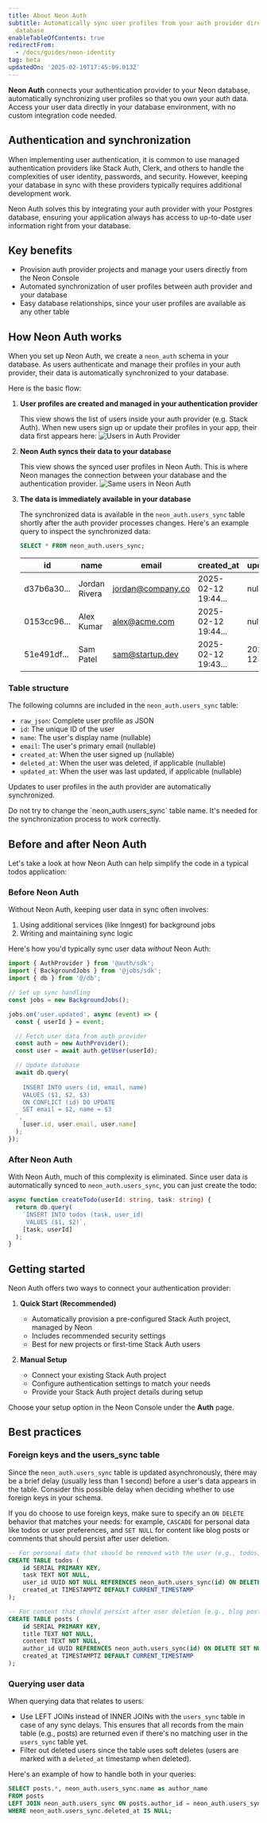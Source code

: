 ```yaml
---
title: About Neon Auth
subtitle: Automatically sync user profiles from your auth provider directly to your
  database
enableTableOfContents: true
redirectFrom:
  - /docs/guides/neon-identity
tag: beta
updatedOn: '2025-02-19T17:45:09.013Z'
---
```


<FeatureBetaProps feature_name="Neon Auth" />

**Neon Auth** connects your authentication provider to your Neon database, automatically synchronizing user profiles so that you own your auth data. Access your user data directly in your database environment, with no custom integration code needed.

## Authentication and synchronization

When implementing user authentication, it is common to use managed authentication providers like Stack Auth, Clerk, and others to handle the complexities of user identity, passwords, and security. However, keeping your database in sync with these providers typically requires additional development work.

Neon Auth solves this by integrating your auth provider with your Postgres database, ensuring your application always has access to up-to-date user information right from your database.

## Key benefits

- Provision auth provider projects and manage your users directly from the Neon Console
- Automated synchronization of user profiles between auth provider and your database
- Easy database relationships, since your user profiles are available as any other table

## How Neon Auth works

When you set up Neon Auth, we create a `neon_auth` schema in your database. As users authenticate and manage their profiles in your auth provider, their data is automatically synchronized to your database.

Here is the basic flow:

1. **User profiles are created and managed in your authentication provider**

   This view shows the list of users inside your auth provider (e.g. Stack Auth). When new users sign up or update their profiles in your app, their data first appears here:
   ![Users in Auth Provider](/docs/guides/stackauth_users.png)

2. **Neon Auth syncs their data to your database**

   This view shows the synced user profiles in Neon Auth. This is where Neon manages the connection between your database and the authentication provider.
   ![Same users in Neon Auth](/docs/guides/identity_users.png)

3. **The data is immediately available in your database**

   The synchronized data is available in the `neon_auth.users_sync` table shortly after the auth provider processes changes. Here's an example query to inspect the synchronized data:

   ```sql
   SELECT * FROM neon_auth.users_sync;
   ```

   | id          | name          | email             | created_at          | updated_at          | deleted_at | raw_json                     |
   | ----------- | ------------- | ----------------- | ------------------- | ------------------- | ---------- | ---------------------------- |
   | d37b6a30... | Jordan Rivera | jordan@company.co | 2025-02-12 19:44... | null                | null       | \{"id": "d37b6a30...", ...\} |
   | 0153cc96... | Alex Kumar    | alex@acme.com     | 2025-02-12 19:44... | null                | null       | \{"id": "0153cc96...", ...\} |
   | 51e491df... | Sam Patel     | sam@startup.dev   | 2025-02-12 19:43... | 2025-02-12 19:46... | null       | \{"id": "51e491df...", ...\} |

### Table structure

The following columns are included in the `neon_auth.users_sync` table:

- `raw_json`: Complete user profile as JSON
- `id`: The unique ID of the user
- `name`: The user's display name (nullable)
- `email`: The user's primary email (nullable)
- `created_at`: When the user signed up (nullable)
- `deleted_at`: When the user was deleted, if applicable (nullable)
- `updated_at`: When the user was last updated, if applicable (nullable)

Updates to user profiles in the auth provider are automatically synchronized.

<Admonition type="note">
Do not try to change the `neon_auth.users_sync` table name. It's needed for the synchronization process to work correctly.
</Admonition>

## Before and after Neon Auth

Let's take a look at how Neon Auth can help simplify the code in a typical todos application:

### Before Neon Auth

Without Neon Auth, keeping user data in sync often involves:

1. Using additional services (like Inngest) for background jobs
2. Writing and maintaining sync logic

Here's how you'd typically sync user data _without_ Neon Auth:

```typescript
import { AuthProvider } from '@auth/sdk';
import { BackgroundJobs } from '@jobs/sdk';
import { db } from '@/db';

// Set up sync handling
const jobs = new BackgroundJobs();

jobs.on('user.updated', async (event) => {
  const { userId } = event;

  // Fetch user data from auth provider
  const auth = new AuthProvider();
  const user = await auth.getUser(userId);

  // Update database
  await db.query(
    `
    INSERT INTO users (id, email, name)
    VALUES ($1, $2, $3)
    ON CONFLICT (id) DO UPDATE 
    SET email = $2, name = $3
  `,
    [user.id, user.email, user.name]
  );
});
```

### After Neon Auth

With Neon Auth, much of this complexity is eliminated. Since user data is automatically synced to `neon_auth.users_sync`, you can just create the todo:

```typescript
async function createTodo(userId: string, task: string) {
  return db.query(
    `INSERT INTO todos (task, user_id) 
     VALUES ($1, $2)`,
    [task, userId]
  );
}
```

## Getting started

Neon Auth offers two ways to connect your authentication provider:

1. **Quick Start (Recommended)**

   - Automatically provision a pre-configured Stack Auth project, managed by Neon
   - Includes recommended security settings
   - Best for new projects or first-time Stack Auth users

2. **Manual Setup**
   - Connect your existing Stack Auth project
   - Configure authentication settings to match your needs
   - Provide your Stack Auth project details during setup

Choose your setup option in the Neon Console under the **Auth** page.

## Best practices

### Foreign keys and the users_sync table

Since the `neon_auth.users_sync` table is updated asynchronously, there may be a brief delay (usually less than 1 second) before a user's data appears in the table. Consider this possible delay when deciding whether to use foreign keys in your schema.

If you do choose to use foreign keys, make sure to specify an `ON DELETE` behavior that matches your needs: for example, `CASCADE` for personal data like todos or user preferences, and `SET NULL` for content like blog posts or comments that should persist after user deletion.

```sql
-- For personal data that should be removed with the user (e.g., todos)
CREATE TABLE todos (
    id SERIAL PRIMARY KEY,
    task TEXT NOT NULL,
    user_id UUID NOT NULL REFERENCES neon_auth.users_sync(id) ON DELETE CASCADE,
    created_at TIMESTAMPTZ DEFAULT CURRENT_TIMESTAMP
);

-- For content that should persist after user deletion (e.g., blog posts)
CREATE TABLE posts (
    id SERIAL PRIMARY KEY,
    title TEXT NOT NULL,
    content TEXT NOT NULL,
    author_id UUID REFERENCES neon_auth.users_sync(id) ON DELETE SET NULL,
    created_at TIMESTAMPTZ DEFAULT CURRENT_TIMESTAMP
);
```

### Querying user data

When querying data that relates to users:

- Use LEFT JOINs instead of INNER JOINs with the `users_sync` table in case of any sync delays. This ensures that all records from the main table (e.g., posts) are returned even if there's no matching user in the `users_sync` table yet.
- Filter out deleted users since the table uses soft deletes (users are marked with a `deleted_at` timestamp when deleted).

Here's an example of how to handle both in your queries:

```sql
SELECT posts.*, neon_auth.users_sync.name as author_name
FROM posts
LEFT JOIN neon_auth.users_sync ON posts.author_id = neon_auth.users_sync.id
WHERE neon_auth.users_sync.deleted_at IS NULL;
```
